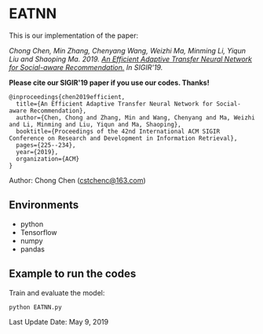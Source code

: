# EATNN

This is our implementation of the paper:

*Chong Chen, Min Zhang, Chenyang Wang, Weizhi Ma, Minming Li, Yiqun Liu and Shaoping Ma. 2019. [An Efficient Adaptive Transfer Neural Network for Social-aware Recommendation.](http://www.thuir.cn/group/~mzhang/publications/SIGIR2019ChenC.pdf) 
In SIGIR'19.*

**Please cite our SIGIR'19 paper if you use our codes. Thanks!**

```
@inproceedings{chen2019efficient,
  title={An Efficient Adaptive Transfer Neural Network for Social-aware Recommendation},
  author={Chen, Chong and Zhang, Min and Wang, Chenyang and Ma, Weizhi and Li, Minming and Liu, Yiqun and Ma, Shaoping},
  booktitle={Proceedings of the 42nd International ACM SIGIR Conference on Research and Development in Information Retrieval},
  pages={225--234},
  year={2019},
  organization={ACM}
}
```

Author: Chong Chen (cstchenc@163.com)

## Environments

- python
- Tensorflow
- numpy
- pandas


## Example to run the codes		

Train and evaluate the model:

```
python EATNN.py
```


Last Update Date: May 9, 2019
